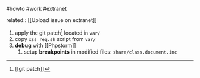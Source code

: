 #howto #work #extranet

related:: [[Upload issue on extranet]]

1. apply the git patch[^1] located in `var/`
2. copy `xss_req.sh` script from `var/`
3. **debug** with [[Phpstorm]]
	1. setup **breakpoints** in modified files: `share/class.document.inc`

[^1]: [[git patch]]
